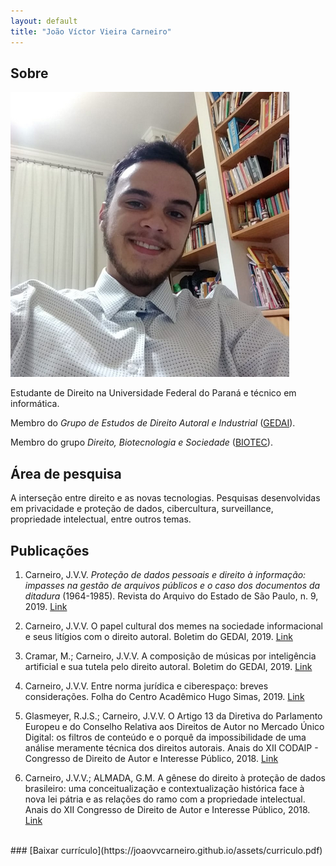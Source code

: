 ```yaml
---
layout: default
title: "João Víctor Vieira Carneiro"
---
```


## Sobre

<img class="profile-picture" src="foto-jv.png">

Estudante de Direito na Universidade Federal do Paraná e técnico em informática.

Membro do *Grupo de Estudos de Direito Autoral e Industrial* ([GEDAI](http://gedai.com.br)).

Membro do grupo *Direito, Biotecnologia e Sociedade* ([BIOTEC](http://www.direito.ufpr.br/portal/biotec/)).

## Área de pesquisa

A interseção entre direito e as novas tecnologias. Pesquisas desenvolvidas em privacidade e proteção de dados, cibercultura, surveillance, propriedade intelectual, entre outros temas.

## Publicações

1. Carneiro, J.V.V. *Proteção de dados pessoais e direito à informação: impasses na gestão de arquivos públicos e o caso dos documentos da ditadura* (1964-1985). Revista do Arquivo do Estado de São Paulo, n. 9, 2019. [Link](http://www.arquivoestado.sp.gov.br/revista_do_arquivo/09/artigo_03.php)

2. Carneiro, J.V.V. O papel cultural dos memes na sociedade informacional e seus litígios com o direito autoral. Boletim do GEDAI, 2019. [Link](http://www.gedai.com.br/junho-2019/o-papel-cultural-dos-memes-na-sociedade-informacional-e-seus-litigios-com-o-direito-autoral/)

3. Cramar, M.; Carneiro, J.V.V. A composição de músicas por inteligência artificial e sua tutela pelo direito autoral. Boletim do GEDAI, 2019. [Link](http://www.gedai.com.br/outubro-de-2019/a-composicao-de-musicas-por-inteligencia-artificial-e-sua-tutela-pelo-direito-autoral/)

4. Carneiro, J.V.V. Entre norma jurídica e ciberespaço: breves considerações. Folha do Centro Acadêmico Hugo Simas, 2019. [Link](https://drive.google.com/file/d/1r6appTMrU0cIBbHbb7Z3W56hl86UV-ea/view#page=6)

5. Glasmeyer, R.J.S.; Carneiro, J.V.V. O Artigo 13 da Diretiva do Parlamento Europeu e do Conselho Relativa aos Direitos de Autor no Mercado Único Digital: os filtros de conteúdo e o porquê da impossibilidade de uma análise meramente técnica dos direitos autorais. Anais do XII CODAIP - Congresso de Direito de Autor e Interesse Público, 2018. [Link](http://www.gedai.com.br/wp-content/uploads/2019/05/002-O-ARTIGO-13-DA-DIRETIVA-DO-PARLAMENTO-EUROPEU.pdf)

6. Carneiro, J.V.V.; ALMADA, G.M. A gênese do direito à proteção de dados brasileiro: uma conceitualização e contextualização histórica face à nova lei pátria e as relações do ramo com a propriedade intelectual. Anais do XII Congresso de Direito de Autor e Interesse Público, 2018. [Link](http://www.gedai.com.br/wp-content/uploads/2019/06/033-A-G%C3%8ANESE-DO-DIREITO-%C3%80-PROTE%C3%87%C3%83O-DE-DADOS-BRASILEIRO.pdf)

<br>

<div class='curriculum'>
### [Baixar currículo](https://joaovvcarneiro.github.io/assets/curriculo.pdf)
</div>
